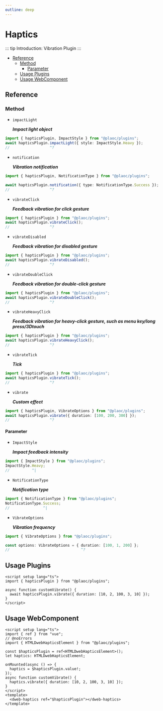 ```yaml
---
outline: deep
---
```


# Haptics

<Badges name="@plaoc/plugins" />
<Platform supports="iOS,Android" />

::: tip Introduction:
Vibration Plugin
:::

- [Reference](#reference)
  - [Method](#method)
    - [Parameter](#parameter)
  - [Usage Plugins](#usage-plugins)
  - [Usage WebComponent](#usage-webcomponent)

## Reference

### Method

- `impactLight`

  **_Impact light object_**

```ts twoslash
import { hapticsPlugin, ImpactStyle } from "@plaoc/plugins";
await hapticsPlugin.impactLight({ style: ImpactStyle.Heavy });
//                  ^?
```

- `notification`

  **_Vibration notification_**

```ts twoslash
import { hapticsPlugin, NotificationType } from "@plaoc/plugins";

await hapticsPlugin.notification({ type: NotificationType.Success });
//                  ^?
```

- `vibrateClick`

  **_Feedback vibration for click gesture_**

```ts twoslash
import { hapticsPlugin } from "@plaoc/plugins";
await hapticsPlugin.vibrateClick();
//                  ^?
```

- `vibrateDisabled`

  **_Feedback vibration for disabled gesture_**

```ts twoslash
import { hapticsPlugin } from "@plaoc/plugins";
await hapticsPlugin.vibrateDisabled();
//                  ^?
```

- `vibrateDoubleClick`

  **_Feedback vibration for double-click gesture_**

```ts twoslash
import { hapticsPlugin } from "@plaoc/plugins";
await hapticsPlugin.vibrateDoubleClick();
//                  ^?
```

- `vibrateHeavyClick`

  **_Feedback vibration for heavy-click gesture, such as menu key/long press/3Dtouch_**

```ts twoslash
import { hapticsPlugin } from "@plaoc/plugins";
await hapticsPlugin.vibrateHeavyClick();
//                  ^?
```

- `vibrateTick`

  **_Tick_**

```ts twoslash
import { hapticsPlugin } from "@plaoc/plugins";
await hapticsPlugin.vibrateTick();
//                  ^?
```

- `vibrate`

  **_Custom effect_**

```ts twoslash
import { hapticsPlugin, VibrateOptions } from "@plaoc/plugins";
await hapticsPlugin.vibrate({ duration: [100, 200, 300] });
//                  ^?
```

#### Parameter

- `ImpactStyle`

  **_Impact feedback intensity_**

```ts twoslash
import { ImpactStyle } from "@plaoc/plugins";
ImpactStyle.Heavy;
//          ^|
```

- `NotificationType`

  **_Notification type_**

```ts twoslash
import { NotificationType } from "@plaoc/plugins";
NotificationType.Success;
//               ^|
```

- `VibrateOptions`

  **_Vibration frequency_**

```ts twoslash
import { VibrateOptions } from "@plaoc/plugins";

const options: VibrateOptions = { duration: [100, 1, 200] };
//                                ^?
```

## Usage Plugins

```vue twoslash
<script setup lang="ts">
import { hapticsPlugin } from "@plaoc/plugins";

async function customVibrate() {
  await hapticsPlugin.vibrate({ duration: [10, 2, 100, 3, 10] });
}
</script>
```

## Usage WebComponent

```vue twoslash
<script setup lang="ts">
import { ref } from "vue";
// @noErrors
import { HTMLDwebHapticsElement } from "@plaoc/plugins";

const $hapticsPlugin = ref<HTMLDwebHapticsElement>();
let haptics: HTMLDwebHapticsElement;

onMounted(async () => {
  haptics = $hapticsPlugin.value!;
});
async function customVibrate() {
  haptics.vibrate({ duration: [10, 2, 100, 3, 10] });
}
</script>
<template>
  <dweb-haptics ref="$hapticsPlugin"></dweb-haptics>
</template>
```
